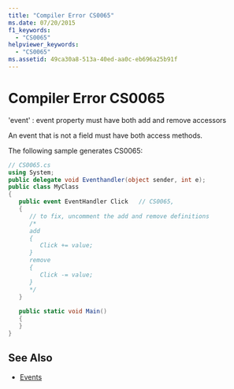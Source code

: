 ```yaml
---
title: "Compiler Error CS0065"
ms.date: 07/20/2015
f1_keywords: 
  - "CS0065"
helpviewer_keywords: 
  - "CS0065"
ms.assetid: 49ca30a8-513a-40ed-aa0c-eb696a25b91f
---
```

# Compiler Error CS0065
'event' : event property must have both add and remove accessors  
  
 An event that is not a field must have both access methods.  
  
 The following sample generates CS0065:  
  
```csharp  
// CS0065.cs  
using System;  
public delegate void Eventhandler(object sender, int e);  
public class MyClass  
{  
   public event EventHandler Click   // CS0065,  
   {  
      // to fix, uncomment the add and remove definitions  
      /*  
      add  
      {  
         Click += value;  
      }  
      remove  
      {  
         Click -= value;  
      }  
      */  
   }  
  
   public static void Main()  
   {  
   }  
}  
```  
  
## See Also

- [Events](../../csharp/programming-guide/events/index.md)
